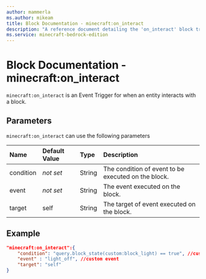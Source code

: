 ```yaml
---
author: mammerla
ms.author: mikeam
title: Block Documentation - minecraft:on_interact
description: "A reference document detailing the 'on_interact' block trigger"
ms.service: minecraft-bedrock-edition
---
```


# Block Documentation - minecraft:on_interact

`minecraft:on_interact` is an Event Trigger for when an entity interacts with a block.

## Parameters

`minecraft:on_interact` can use the following parameters

|Name |Default Value  |Type  |Description  |
|:----------|:----------|:----------|:----------|
|condition|*not set* | String|  The condition of event to be executed on the block. |
|event|*not set* | String|  The event executed on the block. |
| target| self| String| The target of event executed on the block. |

## Example

```json
"minecraft:on_interact":{
    "condition": "query.block_state(custom:block_light) == true", //custom condition
    "event" : "light_off", //custom event
    "target": "self"
}
```
